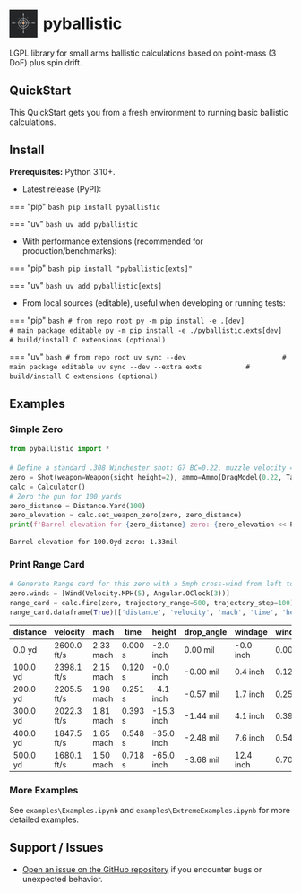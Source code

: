 <h1 style="display: flex; align-items: center; gap: 10px;">
  <img src="./favicon.svg" alt="favicon" width="50" height="50"> 
  pyballistic
</h1>

LGPL library for small arms ballistic calculations based on point-mass (3 DoF) plus spin drift.

## QuickStart

This QuickStart gets you from a fresh environment to running basic ballistic calculations.

## Install

**Prerequisites:** Python 3.10+.

- Latest release (PyPI):

=== "pip"
    ```bash
    pip install pyballistic
    ```
    
=== "uv"
    ```bash
    uv add pyballistic
    ```

- With performance extensions (recommended for production/benchmarks):

=== "pip"
    ```bash
    pip install "pyballistic[exts]"
    ```
    
=== "uv"
    ```bash
    uv add pyballistic[exts]
    ```

- From local sources (editable), useful when developing or running tests:

=== "pip"
    ```bash
    # from repo root
    py -m pip install -e .[dev]                        # main package editable
    py -m pip install -e ./pyballistic.exts[dev]  # build/install C extensions (optional)
    ```

=== "uv"
    ```bash
    # from repo root
    uv sync --dev                        # main package editable
    uv sync --dev --extra exts           # build/install C extensions (optional)
    ```

## Examples

### Simple Zero

```python
from pyballistic import *

# Define a standard .308 Winchester shot: G7 BC=0.22, muzzle velocity = 2600fps
zero = Shot(weapon=Weapon(sight_height=2), ammo=Ammo(DragModel(0.22, TableG7), mv=Velocity.FPS(2600)))
calc = Calculator()
# Zero the gun for 100 yards
zero_distance = Distance.Yard(100)
zero_elevation = calc.set_weapon_zero(zero, zero_distance)
print(f'Barrel elevation for {zero_distance} zero: {zero_elevation << PreferredUnits.adjustment}')
```

    Barrel elevation for 100.0yd zero: 1.33mil

### Print Range Card

```python
# Generate Range card for this zero with a 5mph cross-wind from left to right
zero.winds = [Wind(Velocity.MPH(5), Angular.OClock(3))]
range_card = calc.fire(zero, trajectory_range=500, trajectory_step=100)
range_card.dataframe(True)[['distance', 'velocity', 'mach', 'time', 'height', 'drop_angle', 'windage', 'windage_angle']]
```

| distance  | velocity    | mach      | time    | height      | drop_angle | windage   | windage_angle |
|-----------|-------------|-----------|---------|-------------|------------|-----------|---------------|
| 0.0 yd    | 2600.0 ft/s | 2.33 mach | 0.000 s | -2.0 inch   | 0.00 mil   | -0.0 inch | 0.00 mil      |
| 100.0 yd  | 2398.1 ft/s | 2.15 mach | 0.120 s | -0.0 inch   | -0.00 mil  | 0.4 inch  | 0.12 mil      |
| 200.0 yd  | 2205.5 ft/s | 1.98 mach | 0.251 s | -4.1 inch   | -0.57 mil  | 1.7 inch  | 0.25 mil      |
| 300.0 yd  | 2022.3 ft/s | 1.81 mach | 0.393 s | -15.3 inch  | -1.44 mil  | 4.1 inch  | 0.39 mil      |
| 400.0 yd  | 1847.5 ft/s | 1.65 mach | 0.548 s | -35.0 inch  | -2.48 mil  | 7.6 inch  | 0.54 mil      |
| 500.0 yd  | 1680.1 ft/s | 1.50 mach | 0.718 s | -65.0 inch  | -3.68 mil  | 12.4 inch | 0.70 mil      |


### More Examples
See `examples\Examples.ipynb` and `examples\ExtremeExamples.ipynb` for more detailed examples.


## Support / Issues
- [Open an issue on the GitHub repository](https://github.com/dbookstaber/pyballistic/issues) if you encounter bugs or unexpected behavior.
